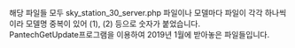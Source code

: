 해당 파일들 모두 sky_station_30_server.php 파일이나 모델마다 파일이 각각 하나씩이라 모델명 중복이 있어 (1), (2) 등으로 숫자가 붙었습니다.    
PantechGetUpdate프로그램을 이용하여 2019년 1월에 받아놓은 파일들입니다.
